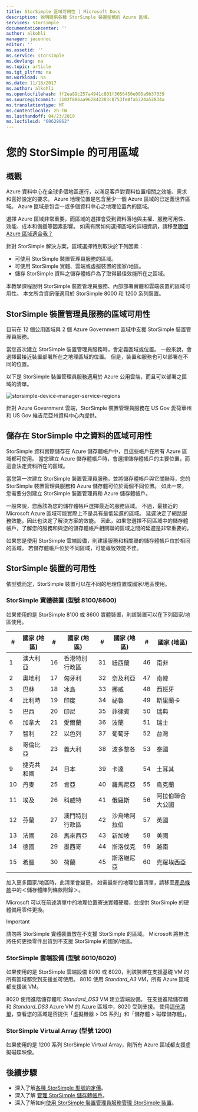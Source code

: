 ```yaml
---
title: StorSimple 區域可用性 | Microsoft Docs
description: 說明提供各種 StorSimple 裝置型號的 Azure 區域。
services: storsimple
documentationcenter: ''
author: alkohli
manager: jeconnoc
editor: ''
ms.assetid: ''
ms.service: storsimple
ms.devlang: na
ms.topic: article
ms.tgt_pltfrm: na
ms.workload: na
ms.date: 11/16/2017
ms.author: alkohli
ms.openlocfilehash: ff2ea89c257a4941c801f3056450e005a9b37039
ms.sourcegitcommit: 3102f886aa962842303c8753fe8fa5324a52834a
ms.translationtype: MT
ms.contentlocale: zh-TW
ms.lasthandoff: 04/23/2019
ms.locfileid: "60628862"
---
```

# <a name="available-regions-for-your-storsimple"></a>您的 StorSimple 的可用區域

## <a name="overview"></a>概觀

Azure 資料中心在全球多個地區運行，以滿足客戶對資料位置相關之效能、需求和喜好設定的要求。 Azure 地理位置是包含至少一個 Azure 區域的已定義世界區域。 Azure 區域是包含一或多個資料中心之地理位置內的區域。

選擇 Azure 區域非常重要，而區域的選擇會受到資料落地與主權、服務可用性、效能、成本和備援等因素影響。 如需有關如何選擇區域的詳細資訊，請移至[哪個 Azure 區域適合我？](https://azure.microsoft.com/overview/datacenters/how-to-choose/)

針對 StorSimple 解決方案，區域選擇特別取決於下列因素：

- 可使用 StorSimple 裝置管理員服務的區域。
- 可使用 StorSimple 實體、雲端或虛擬裝置的國家/地區。
- 儲存 StorSimple 資料之儲存體帳戶為了取得最佳效能所在之區域。

本教學課程說明 StorSimple 裝置管理員服務、內部部署實體和雲端裝置的區域可用性。 本文所含資訊僅適用於 StorSimple 8000 和 1200 系列裝置。

## <a name="region-availability-for-storsimple-device-manager-service"></a>StorSimple 裝置管理員服務的區域可用性

目前在 12 個公用區域與 2 個 Azure Government 區域中支援 StorSimple 裝置管理員服務。

當您首次建立 StorSimple 裝置管理員服務時，會定義區域或位置。 一般來說，會選擇最接近裝置部署所在之地理區域的位置。 但是，裝置和服務也可以部署在不同的位置。

以下是 StorSimple 裝置管理員服務適用於 Azure 公用雲端，而且可以部署之區域的清單。

![storsimple-device-manager-service-regions](./media/storsimple-region/storsimple-device-manager-service-regions.png)

針對 Azure Government 雲端，StorSimple 裝置管理員服務在 US Gov 愛荷華州和 US Gov 維吉尼亞州資料中心內提供。

## <a name="region-availability-for-data-stored-in-storsimple"></a>儲存在 StorSimple 中之資料的區域可用性

StorSimple 資料實際儲存在 Azure 儲存體帳戶中，且這些帳戶在所有 Azure 區域都可使用。 當您建立 Azure 儲存體帳戶時，會選擇儲存體帳戶的主要位置，而這會決定資料所在的區域。

當您第一次建立 StorSimple 裝置管理員服務，並將儲存體帳戶與它關聯時，您的 StorSimple 裝置管理員服務和 Azure 儲存體可位於兩個不同位置。 如此一來，您需要分別建立 StorSimple 裝置管理員和 Azure 儲存體帳戶。

一般來說，您應該為您的儲存體帳戶選擇最近的服務區域。 不過，最接近的 Microsoft Azure 區域可能實際上不是具有最低延遲的區域。 延遲決定了網路服務效能，因此也決定了解決方案的效能。 因此，如果您選擇不同區域中的儲存體帳戶，了解您的服務和與您的儲存體帳戶相關聯的區域之間的延遲是非常重要的。

如果您是使用 StorSimple 雲端設備，則建議服務和相關聯的儲存體帳戶位於相同的區域。 若儲存體帳戶位於不同區域，可能導致效能不佳。

## <a name="availability-of-storsimple-device"></a>StorSimple 裝置的可用性

依型號而定，StorSimple 裝置可以在不同的地理位置或國家/地區使用。

### <a name="storsimple-physical-device-models-81008600"></a>StorSimple 實體裝置 (型號 8100/8600)

如果使用的是 StorSimple 8100 或 8600 實體裝置，則該裝置可以在下列國家/地區使用。

| #  | 國家 (地區)        | #  | 國家 (地區)     | #  | 國家 (地區)      | #  | 國家 (地區)              |
|----|----------------|----|-------------|----|--------------|----|----------------------|
| 1  | 澳大利亞      | 16 | 香港特別行政區| 31 | 紐西蘭  | 46 | 南非         |
| 2  | 奧地利        | 17 | 匈牙利     | 32 | 奈及利亞      | 47 | 南韓          |
| 3  | 巴林        | 18 | 冰島     | 33 | 挪威       | 48 | 西班牙                |
| 4  | 比利時        | 19 | 印度       | 34 | 祕魯         | 49 | 斯里蘭卡            |
| 5  | 巴西         | 20 | 印尼   | 35 | 菲律賓  | 50 | 瑞典               |
| 6  | 加拿大         | 21 | 愛爾蘭     | 36 | 波蘭       | 51 | 瑞士          |
| 7  | 智利          | 22 | 以色列      | 37 | 葡萄牙     | 52 | 台灣               |
| 8  | 哥倫比亞       | 23 | 義大利       | 38 | 波多黎各  | 53 | 泰國             |
| 9  | 捷克共和國 | 24 | 日本       | 39 | 卡達        | 54 | 土耳其               |
| 10 | 丹麥        | 25 | 肯亞       | 40 | 羅馬尼亞      | 55 | 烏克蘭              |
| 11 | 埃及          | 26 | 科威特      | 41 | 俄羅斯       | 56 | 阿拉伯聯合大公國 |
| 12 | 芬蘭        | 27 | 澳門特別行政區   | 42 | 沙烏地阿拉伯 | 57 | 英國       |
| 13 | 法國         | 28 | 馬來西亞    | 43 | 新加坡    | 58 | 美國        |
| 14 | 德國        | 29 | 墨西哥      | 44 | 斯洛伐克     | 59 | 越南              |
| 15 | 希臘         | 30 | 荷蘭 | 45 | 斯洛維尼亞     | 60 | 克羅埃西亞              |

加入更多國家/地區時，此清單會變更。 如需最新的地理位置清單，請移至[產品條款](https://www.microsoft.com/en-us/licensing/product-licensing/products)中的＜儲存體陣列條款附錄＞。

Microsoft 可以在前述清單中的地理位置寄送實體硬體，並提供 StorSimple 的硬體備用零件更換。

> [!IMPORTANT]
> 請勿將 StorSimple 實體裝置放在不支援 StorSimple 的區域。 Microsoft 將無法將任何更換零件出貨到不支援 StorSimple 的國家/地區。

### <a name="storsimple-cloud-appliance-models-80108020"></a>StorSimple 雲端設備 (型號 8010/8020)

如果使用的是 StorSimple 雲端設備 8010 或 8020，則該裝置在支援基礎 VM 的所有區域都受到支援並可使用。 8010 使用 _Standard_A3_ VM，所有 Azure 區域都支援該 VM。

8020 使用進階儲存體和 _Standard_DS3_ VM 建立雲端設備。 在支援進階儲存體和 _Standard_DS3_ Azure VM 的 Azure 區域中，8020 受到支援。 使用[這份清單](https://azure.microsoft.com/regions/services/)，查看您的區域是否提供「虛擬機器 > DS 系列」和「儲存體 > 磁碟儲存體」。

### <a name="storsimple-virtual-array-model-1200"></a>StorSimple Virtual Array (型號 1200)

如果使用的是 1200 系列 StorSimple Virtual Array，則所有 Azure 區域都支援虛擬磁碟映像。

## <a name="next-steps"></a>後續步驟

* 深入了解[各種 StorSimple 型號的定價](https://azure.microsoft.com/pricing/calculator/#storsimple2)。
* 深入了解 [管理 StorSimple 儲存體帳戶](storsimple-8000-manage-storage-accounts.md)。
* 深入了解如何[使用 StorSimple 裝置管理員服務管理 StorSimple 裝置](storsimple-8000-manager-service-administration.md)。
